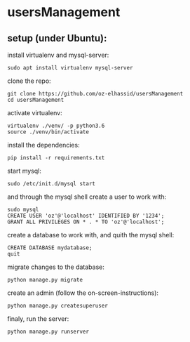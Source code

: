 # usersManagement

## setup (under Ubuntu):
install virtualenv and mysql-server:
```
sudo apt install virtualenv mysql-server
```
clone the repo:
```
git clone https://github.com/oz-elhassid/usersManagement
cd usersManagement
```
activate virtualenv:
```
virtualenv ./venv/ -p python3.6
source ./venv/bin/activate
```
install the dependencies:
```
pip install -r requirements.txt
```
start mysql:
```
sudo /etc/init.d/mysql start
```
and through the mysql shell create a user to work with:
```
sudo mysql
CREATE USER 'oz'@'localhost' IDENTIFIED BY '1234';
GRANT ALL PRIVILEGES ON * . * TO 'oz'@'localhost';
```
create a database to work with, and quith the mysql shell:
```
CREATE DATABASE mydatabase;
quit
```
migrate changes to the database:
```
python manage.py migrate
```
create an admin (follow the on-screen-instructions):
```
python manage.py createsuperuser
```
finaly, run the server:
```
python manage.py runserver
```
